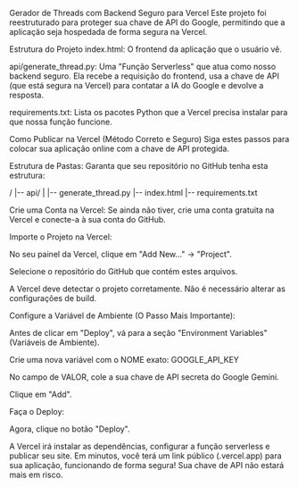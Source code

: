 Gerador de Threads com Backend Seguro para Vercel
Este projeto foi reestruturado para proteger sua chave de API do Google, permitindo que a aplicação seja hospedada de forma segura na Vercel.

Estrutura do Projeto
index.html: O frontend da aplicação que o usuário vê.

api/generate_thread.py: Uma "Função Serverless" que atua como nosso backend seguro. Ela recebe a requisição do frontend, usa a chave de API (que está segura na Vercel) para contatar a IA do Google e devolve a resposta.

requirements.txt: Lista os pacotes Python que a Vercel precisa instalar para que nossa função funcione.

Como Publicar na Vercel (Método Correto e Seguro)
Siga estes passos para colocar sua aplicação online com a chave de API protegida.

Estrutura de Pastas: Garanta que seu repositório no GitHub tenha esta estrutura:

/
|-- api/
|   |-- generate_thread.py
|-- index.html
|-- requirements.txt

Crie uma Conta na Vercel: Se ainda não tiver, crie uma conta gratuita na Vercel e conecte-a à sua conta do GitHub.

Importe o Projeto na Vercel:

No seu painel da Vercel, clique em "Add New..." -> "Project".

Selecione o repositório do GitHub que contém estes arquivos.

A Vercel deve detectar o projeto corretamente. Não é necessário alterar as configurações de build.

Configure a Variável de Ambiente (O Passo Mais Importante):

Antes de clicar em "Deploy", vá para a seção "Environment Variables" (Variáveis de Ambiente).

Crie uma nova variável com o NOME exato: GOOGLE_API_KEY

No campo de VALOR, cole a sua chave de API secreta do Google Gemini.

Clique em "Add".

Faça o Deploy:

Agora, clique no botão "Deploy".

A Vercel irá instalar as dependências, configurar a função serverless e publicar seu site. Em minutos, você terá um link público (.vercel.app) para sua aplicação, funcionando de forma segura! Sua chave de API não estará mais em risco.
